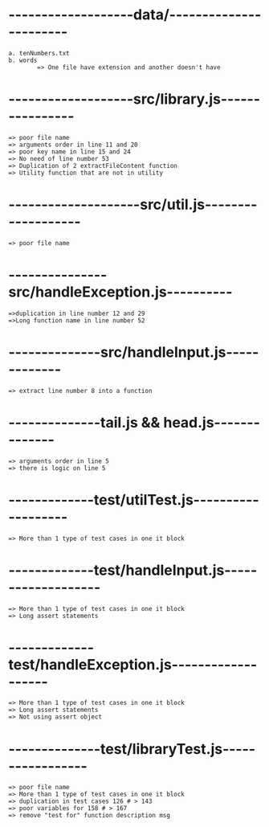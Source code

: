 # -------------------data/-----------------------
    a. tenNumbers.txt
    b. words
            => One file have extension and another doesn't have

# -------------------src/library.js----------------
    => poor file name
    => arguments order in line 11 and 20
    => poor key name in line 15 and 24 
    => No need of line number 53
    => Duplication of 2 extractFileContent function
    => Utility function that are not in utility

# --------------------src/util.js-------------------
    => poor file name

# ---------------src/handleException.js----------
    =>duplication in line number 12 and 29
    =>Long function name in line number 52

# --------------src/handleInput.js-------------
    => extract line number 8 into a function

# --------------tail.js && head.js--------------
    => arguments order in line 5
    => there is logic on line 5

# -------------test/utilTest.js-------------------
    => More than 1 type of test cases in one it block

# -------------test/handleInput.js-------------------
    => More than 1 type of test cases in one it block
    => Long assert statements

# -------------test/handleException.js-------------------
    => More than 1 type of test cases in one it block
    => Long assert statements
    => Not using assert object

# --------------test/libraryTest.js-----------------
    => poor file name
    => More than 1 type of test cases in one it block
    => duplication in test cases 126 # > 143
    => poor variables for 158 # > 167
    => remove "test for" function description msg

